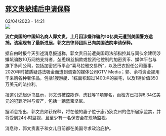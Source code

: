 <!--1680439501000-->
[郭文贵被捕后申请保释](https://www.rfi.fr/cn/%E4%B8%AD%E5%9B%BD/20230402-%E9%83%AD%E6%96%87%E8%B4%B5%E8%A2%AB%E6%8D%95%E5%90%8E%E7%94%B3%E8%AF%B7%E4%BF%9D%E9%87%8A)
------

<div>02/04/2023 - 14:21</div><img src="https://s.rfi.fr/media/display/e97d0a7a-9150-11ea-bb17-005056bf87d6/w:1280/p:16x9/2d228be4a75acb73c1ebfa21676ff0c39e6175c1_0.jpg"><p><strong>流亡美国的中国知名商人郭文贵，上月因涉嫌诈骗约10亿美元遭到美国警方逮捕。该案现有了最新进展，郭文贵律师团队已向美国法院申请保释。                    </strong></p><div><p>据自由时报今天引述消息报道称，郭文贵日前遭美国司法部指控其与同伙余建明涉嫌坑骗数10万网络支持者，怂恿粉丝捐款或投资他控制的加密货币、媒体平台与旗下多间公司，包括加密货币平台“喜马拉雅交易所”，以及巴农担任公司董事、2020年时被质疑违法吸金而遭到调查的媒体公司GTV Media；郭、余将资金挪用于采购各种奢侈品，包括1艘游艇、1栋面积超过1400坪的豪宅，以及1辆价值350万美元的法拉利。</p><p>报道引述起诉书显示，郭文贵被控欺诈、洗钱等11项罪名，而检方已扣押6.34亿美元的犯罪所得与资产，包括一辆蓝宝坚尼。</p><p>据消息指出，郭文贵如获保释，将在他的妻子位于康乃狄克州的住所居家监禁，并将受到24小时监视，且至少有一名保安会在现场监视。</p><p>消息称，郭文贵妻子和女儿目前都在美国寻求政治庇护。</p><div data-selfpromo-newsletter></div><div data-selfpromo-app></div></div>
